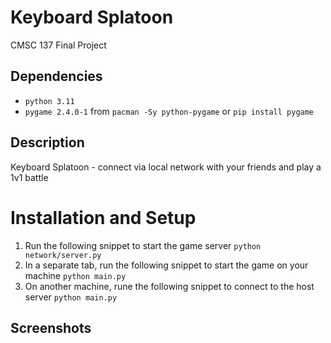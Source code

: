 # Keyboard Splatoon
CMSC 137 Final Project

## Dependencies
- `python 3.11`
- `pygame 2.4.0-1` from `pacman -Sy python-pygame` or `pip install pygame`

## Description

Keyboard Splatoon - connect via local network with your friends and play a 1v1 battle

# Installation and Setup
1. Run the following snippet to start the game server
```python network/server.py```
2. In a separate tab, run the following snippet to start the game on your machine
```python main.py```
3. On another machine, rune the following snippet to connect to the host server
```python main.py```

## Screenshots

